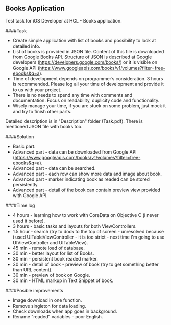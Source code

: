 ## Books Application
Test task for iOS Developer at HCL - Books application.

####Task
- Create simple application with list of books and possibility to look at detailed info.
- List of books is provided in JSON file. Content of this file is downloaded from Google Books API. Structure of JSON is described at Google developers (https://developers.google.com/books/) or it is visible on Google API (https://www.googleapis.com/books/v1/volumes?filter=free-ebooks&q=a).
- Time of development depends on programmer’s consideration. 3 hours is recommended. Please log all your time of development and provide it to us with your project.
- There is no needs to spend any time with comments and documentation. Focus on readability, duplicity code and functionality.
- Wisely manage your time, if you are stuck on some problem, just mock it and try to finish other parts.

Detailed description is in "Description" folder (Task.pdf). 
There is mentioned JSON file with books too.

####Solution
- Basic part.
- Advanced part - data can be downloaded from Google API (https://www.googleapis.com/books/v1/volumes?filter=free-ebooks&q=a).
- Advanced part - data can be searched.
- Advanced part - each row can show more data and image about book.
- Advanced part - marker indicating book as readed can be stored persistently.
- Advanced part - detail of the book can contain preview view provided with Google API.

####Time log
- 4 hours - learning how to work with CoreData on Objective C (i never used it before).
- 3 hours - basic tasks and layouts for both ViewControllers.
- 1.5 hour - search (try to dock to the top of screen - unresolved because i used UITableViewController - it is too strict - next time i'm going to use UIViewController and UITableView).
- 45 min - remote load of database.
- 30 min - better layout for list of Books.
- 30 min - persistent book readed marker.
- 30 min - detail of book - preview of book (try to get something better than URL content).
- 30 min - preview of book on Google.
- 30 min - HTML markup in Text Snippet of book.

####Posible improvements
- Image download in one function.
- Remove singleton for data loading.
- Check downloads when app goes in background.
- Rename "readed" variables - poor English.
